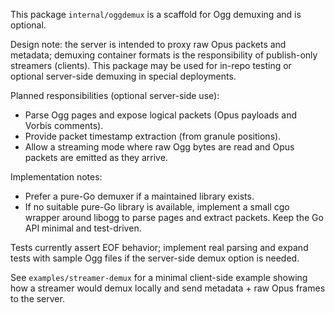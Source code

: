 This package `internal/oggdemux` is a scaffold for Ogg demuxing and is optional.

Design note: the server is intended to proxy raw Opus packets and metadata; demuxing container formats is the responsibility of publish-only streamers (clients). This package may be used for in-repo testing or optional server-side demuxing in special deployments.

Planned responsibilities (optional server-side use):
- Parse Ogg pages and expose logical packets (Opus payloads and Vorbis comments).
- Provide packet timestamp extraction (from granule positions).
- Allow a streaming mode where raw Ogg bytes are read and Opus packets are emitted as they arrive.

Implementation notes:
- Prefer a pure-Go demuxer if a maintained library exists.
- If no suitable pure-Go library is available, implement a small cgo wrapper around libogg to parse pages and extract packets. Keep the Go API minimal and test-driven.

Tests currently assert EOF behavior; implement real parsing and expand tests with sample Ogg files if the server-side demux option is needed.

See `examples/streamer-demux` for a minimal client-side example showing how a streamer would demux locally and send metadata + raw Opus frames to the server.
